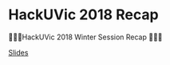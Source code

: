 # HackUVic 2018 Recap

👩🏽‍💻HackUVic 2018 Winter Session Recap 👨🏽‍💻

[Slides](./hackuvic-2018-recap.pdf)
